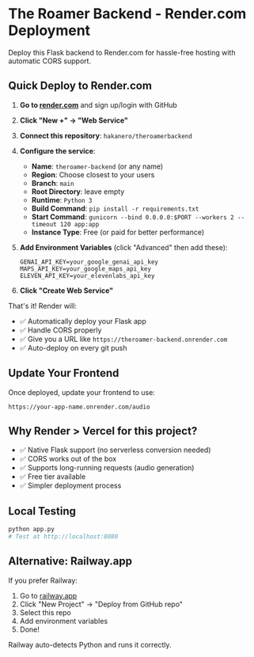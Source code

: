 # The Roamer Backend - Render.com Deployment

Deploy this Flask backend to Render.com for hassle-free hosting with automatic CORS support.

## Quick Deploy to Render.com

1. **Go to [render.com](https://render.com)** and sign up/login with GitHub

2. **Click "New +" → "Web Service"**

3. **Connect this repository**: `hakanero/theroamerbackend`

4. **Configure the service**:
   - **Name**: `theroamer-backend` (or any name)
   - **Region**: Choose closest to your users
   - **Branch**: `main`
   - **Root Directory**: leave empty
   - **Runtime**: `Python 3`
   - **Build Command**: `pip install -r requirements.txt`
   - **Start Command**: `gunicorn --bind 0.0.0.0:$PORT --workers 2 --timeout 120 app:app`
   - **Instance Type**: Free (or paid for better performance)

5. **Add Environment Variables** (click "Advanced" then add these):
   ```
   GENAI_API_KEY=your_google_genai_api_key
   MAPS_API_KEY=your_google_maps_api_key
   ELEVEN_API_KEY=your_elevenlabs_api_key
   ```

6. **Click "Create Web Service"**

That's it! Render will:
- ✅ Automatically deploy your Flask app
- ✅ Handle CORS properly
- ✅ Give you a URL like `https://theroamer-backend.onrender.com`
- ✅ Auto-deploy on every git push

## Update Your Frontend

Once deployed, update your frontend to use:
```
https://your-app-name.onrender.com/audio
```

## Why Render > Vercel for this project?

- ✅ Native Flask support (no serverless conversion needed)
- ✅ CORS works out of the box
- ✅ Supports long-running requests (audio generation)
- ✅ Free tier available
- ✅ Simpler deployment process

## Local Testing

```bash
python app.py
# Test at http://localhost:8080
```

## Alternative: Railway.app

If you prefer Railway:
1. Go to [railway.app](https://railway.app)
2. Click "New Project" → "Deploy from GitHub repo"
3. Select this repo
4. Add environment variables
5. Done!

Railway auto-detects Python and runs it correctly.
